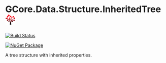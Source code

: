 # GCore.Data.Structure.InheritedTree <img src="https://raw.githubusercontent.com/kevingliewe/GCore.Data.Structure.InheritedTree/master/doc/icon.jpg" height="32">

[![Build Status](https://travis-ci.org/KevinGliewe/GCore.Data.Structure.InheritedTree.svg?branch=master)](https://travis-ci.org/KevinGliewe/GCore.Data.Structure.InheritedTree)

[![NuGet Package](https://img.shields.io/nuget/v/GCore.Data.Structure.InheritedTree.svg)](https://www.nuget.org/packages/GCore.Data.Structure.InheritedTree)

A tree structure with inherited properties.
